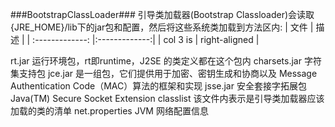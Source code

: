 ###BootstrapClassLoader###
引导类加载器(Bootstrap Classloader)会读取{JRE_HOME}/lib下的jar包和配置，然后将这些系统类加载到方法区内:
| 文件        | 描述           |
| :-------------: |:-------------:|
| col 3 is      | right-aligned |







rt.jar	        运行环境包，rt即runtime，J2SE 的类定义都在这个包内
charsets.jar	字符集支持包
jce.jar	        是一组包，它们提供用于加密、密钥生成和协商以及 Message Authentication Code（MAC）算法的框架和实现
jsse.jar	    安全套接字拓展包Java(TM) Secure Socket Extension
classlist	    该文件内表示是引导类加载器应该加载的类的清单
net.properties	JVM 网络配置信息